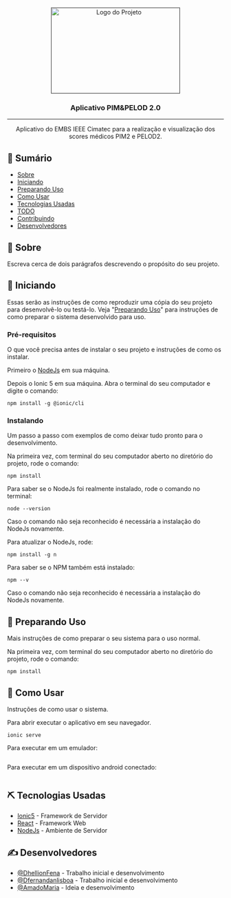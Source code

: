 <p align="center">
  <a href="" rel="noopener">
  <img width=300px height=200px src=".assets/logo.png" alt="Logo do Projeto"></a>
</p>

<h3 align="center">Aplicativo PIM&PELOD 2.0</h3>

---

<p align="center"> Aplicativo do EMBS IEEE Cimatec para a realização e visualização dos scores médicos PIM2 e PELOD2.
    <br>
</p>

## 📝 Sumário

- [Sobre](#sobre)
- [Iniciando](#inicio)
- [Preparando Uso](#preparando)
- [Como Usar](#como-usar)
- [Tecnologias Usadas](#tecnologias-usadas)
- [TODO](./TODO.md)
- [Contribuindo](./CONTRIBUTING.md)
- [Desenvolvedores](#desenvolvedores)

## 🧐 Sobre <a name = "sobre"></a>

Escreva cerca de dois parágrafos descrevendo o propósito do seu projeto.

## 🏁 Iniciando <a name = "inicio"></a>

Essas serão as instruções de como reproduzir uma cópia do seu projeto para desenvolvê-lo ou testá-lo. Veja "[Preparando Uso](#preparando)" para instruções de como preparar o sistema desenvolvido para uso.

### Pré-requisitos

O que você precisa antes de instalar o seu projeto e instruções de como os instalar.

Primeiro o <a href="https://nodejs.org/en/" target="_blank">NodeJs</a> em sua máquina.

Depois o Ionic 5 em sua máquina. Abra o terminal do seu computador e digite o comando:

```
npm install -g @ionic/cli
```

### Instalando

Um passo a passo com exemplos de como deixar tudo pronto para o desenvolvimento.

Na primeira vez, com terminal do seu computador aberto no diretório do projeto, rode o comando:
```
npm install
```

Para saber se o NodeJs foi realmente instalado, rode o comando no terminal:
```
node --version
```
Caso o comando não seja reconhecido é necessária a instalação do NodeJs novamente.

Para atualizar o NodeJs, rode:
```
npm install -g n
```

Para saber se o NPM também está instalado:
```
npm --v
```
Caso o comando não seja reconhecido é necessária a instalação do NodeJs novamente.


## 🚀 Preparando Uso <a name = "preparando"></a>

Mais instruções de como preparar o seu sistema para o uso normal.

Na primeira vez, com terminal do seu computador aberto no diretório do projeto, rode o comando:
```
npm install
```

## 🎈 Como Usar <a name="como-usar"></a>

Instruções de como usar o sistema.

Para abrir executar o aplicativo em seu navegador.
```
ionic serve
```

Para executar em um emulador:
```
```

Para executar em um dispositivo android conectado:
```
```

## ⛏️ Tecnologias Usadas <a name = "tecnologias-usadas"></a>

- [Ionic5](https://ionicframework.com/) - Framework de Servidor
- [React](https://ionicframework.com/docs/react) - Framework Web
- [NodeJs](https://nodejs.org/en/) - Ambiente de Servidor

## ✍️ Desenvolvedores <a name = "desenvolvedores"></a>

- [@DhellionFena](https://github.com/DhellionFena) - Trabalho inicial e desenvolvimento
- [@Dfernandanlisboa](https://github.com/fernandanlisboa) - Trabalho inicial e desenvolvimento
- [@AmadoMaria](https://github.com/DhellionFena) - Ideia e desenvolvimento
